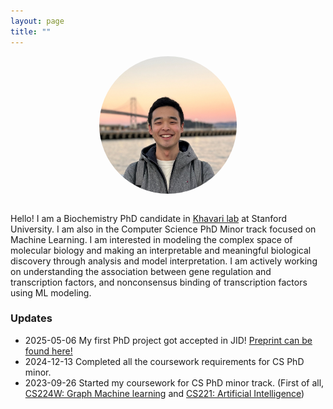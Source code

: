 ```yaml
---
layout: page
title: ""
---
```


<div style="text-align: center; margin-bottom: 2em;">
  <img src="/assets/gyu_picture_2.jpg" alt="Gyu Kim" style="width: 220px; height: 220px; object-fit: cover; border-radius: 50%;">
</div>

Hello! I am a Biochemistry PhD candidate in [Khavari lab](https://khavarilab.stanford.edu/) at Stanford University. I am also in the Computer Science PhD Minor track focused on Machine Learning. 
I am interested in modeling the complex space of molecular biology and making an interpretable and meaningful biological discovery through analysis and model interpretation. I am actively working on understanding the association between gene regulation and transcription factors, and nonconsensus binding of transcription factors using ML modeling.

### Updates
- 2025-05-06 My first PhD project got accepted in JID! [Preprint can be found here!](]https://www.biorxiv.org/content/10.1101/2024.10.16.618774v1)
- 2024-12-13 Completed all the coursework requirements for CS PhD minor.
- 2023-09-26 Started my coursework for CS PhD minor track. (First of all, [CS224W: Graph Machine learning](http://snap.stanford.edu/class/cs224w-2023) and [CS221: Artificial Intelligence](https://stanford-cs221.github.io/autumn2023/))
